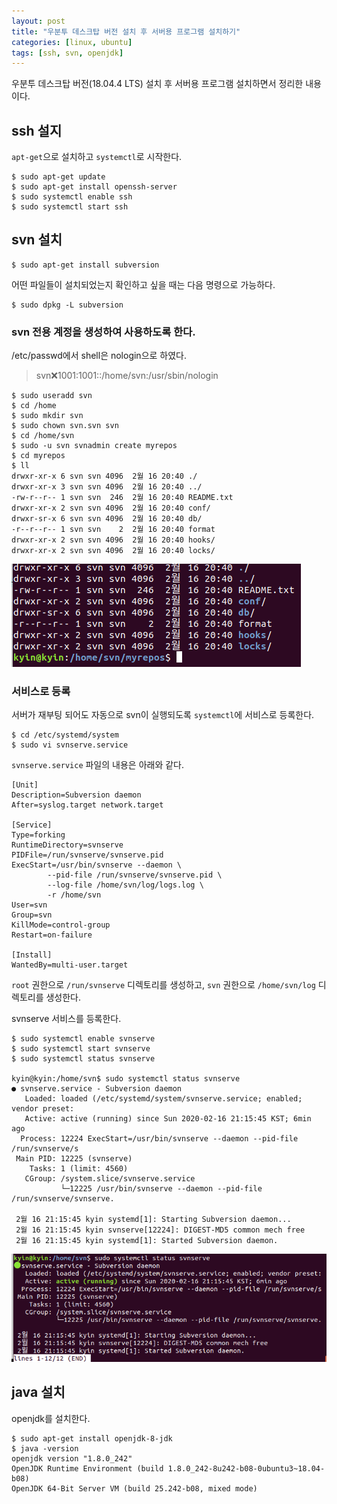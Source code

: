 ```yaml
---
layout: post
title: "우분투 데스크탑 버전 설치 후 서버용 프로그램 설치하기"
categories: [linux, ubuntu]
tags: [ssh, svn, openjdk]
---
```


우분투 데스크탑 버전(18.04.4 LTS) 설치 후 서버용 프로그램 설치하면서 정리한 내용이다.

## ssh 설지

`apt-get`으로 설치하고 `systemctl`로 시작한다.

```
$ sudo apt-get update
$ sudo apt-get install openssh-server
$ sudo systemctl enable ssh
$ sudo systemctl start ssh
```

## svn 설치

```
$ sudo apt-get install subversion
```

어떤 파일들이 설치되었는지 확인하고 싶을 때는 다음 명령으로 가능하다.

```
$ sudo dpkg -L subversion
```

### svn 전용 계정을 생성하여 사용하도록 한다.

/etc/passwd에서 shell은 nologin으로 하였다.

> svn:x:1001:1001::/home/svn:/usr/sbin/nologin

```console
$ sudo useradd svn
$ cd /home
$ sudo mkdir svn
$ sudo chown svn.svn svn
$ cd /home/svn
$ sudo -u svn svnadmin create myrepos
$ cd myrepos
$ ll
drwxr-xr-x 6 svn svn 4096  2월 16 20:40 ./
drwxr-xr-x 3 svn svn 4096  2월 16 20:40 ../
-rw-r--r-- 1 svn svn  246  2월 16 20:40 README.txt
drwxr-xr-x 2 svn svn 4096  2월 16 20:40 conf/
drwxr-sr-x 6 svn svn 4096  2월 16 20:40 db/
-r--r--r-- 1 svn svn    2  2월 16 20:40 format
drwxr-xr-x 2 svn svn 4096  2월 16 20:40 hooks/
drwxr-xr-x 2 svn svn 4096  2월 16 20:40 locks/
```

![myrepos](/assets/linux/ubuntu/ubuntu-002-01.png)

### 서비스로 등록

서버가 재부팅 되어도 자동으로 svn이 실행되도록 `systemctl`에 서비스로 등록한다.

```console
$ cd /etc/systemd/system
$ sudo vi svnserve.service
```

`svnserve.service` 파일의 내용은 아래와 같다.

```
[Unit]
Description=Subversion daemon
After=syslog.target network.target

[Service]
Type=forking
RuntimeDirectory=svnserve
PIDFile=/run/svnserve/svnserve.pid
ExecStart=/usr/bin/svnserve --daemon \
        --pid-file /run/svnserve/svnserve.pid \
        --log-file /home/svn/log/logs.log \
        -r /home/svn 
User=svn
Group=svn
KillMode=control-group
Restart=on-failure

[Install]
WantedBy=multi-user.target
```

`root` 권한으로 `/run/svnserve` 디렉토리를 생성하고,
`svn` 권한으로 `/home/svn/log` 디렉토리를 생성한다.

svnserve 서비스를 등록한다.

```console
$ sudo systemctl enable svnserve
$ sudo systemctl start svnserve
$ sudo systemctl status svnserve

kyin@kyin:/home/svn$ sudo systemctl status svnserve
● svnserve.service - Subversion daemon
   Loaded: loaded (/etc/systemd/system/svnserve.service; enabled; vendor preset:
   Active: active (running) since Sun 2020-02-16 21:15:45 KST; 6min ago
  Process: 12224 ExecStart=/usr/bin/svnserve --daemon --pid-file /run/svnserve/s
 Main PID: 12225 (svnserve)
    Tasks: 1 (limit: 4560)
   CGroup: /system.slice/svnserve.service
           └─12225 /usr/bin/svnserve --daemon --pid-file /run/svnserve/svnserve.

 2월 16 21:15:45 kyin systemd[1]: Starting Subversion daemon...
 2월 16 21:15:45 kyin svnserve[12224]: DIGEST-MD5 common mech free
 2월 16 21:15:45 kyin systemd[1]: Started Subversion daemon.
```

![systemctl status svnserve](/assets/linux/ubuntu/ubuntu-002-02.png)

## java 설치

openjdk를 설치한다.

```console
$ sudo apt-get install openjdk-8-jdk
$ java -version
openjdk version "1.8.0_242"
OpenJDK Runtime Environment (build 1.8.0_242-8u242-b08-0ubuntu3~18.04-b08)
OpenJDK 64-Bit Server VM (build 25.242-b08, mixed mode)
```

